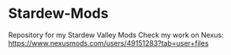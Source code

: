 # Stardew-Mods
Repository for my Stardew Valley Mods
Check my work on Nexus: https://www.nexusmods.com/users/49151283?tab=user+files
